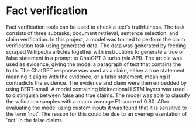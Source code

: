 # Fact verification
Fact verification tools can be used to check a text's truthfulness. The task consists of three subtasks, document retrieval, sentence selection, and claim verification. In this project, a model was trained to perform the claim verification task using generated data. The data was generated by feeding scraped Wikipedia articles together with instructions to generate a true or false statement in a prompt to ChatGPT 3 turbo (via API). The article was used as evidence, giving the model a paragraph of text that contains the truth. The ChatGPT response was used as a claim, either a true statement meaning it aligns with the evidence, or a false statement, meaning it contradicts the evidence. The evidence and claim were then embedded by using BERT-small. A model containing bidirectional LSTM layers was used to distinguish between false and true claims. The model was able to classify the validation samples with a macro average F1-score of $0.80$. After evaluating the model using custom inputs it was found that it is sensitive to the term 'not'. The reason for this could be due to an overrepresentation of 'not' in the false claims.
